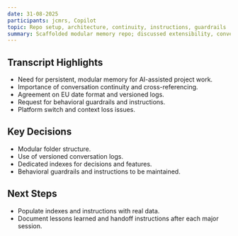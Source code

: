```yaml
---
date: 31-08-2025
participants: jcmrs, Copilot
topic: Repo setup, architecture, continuity, instructions, guardrails
summary: Scaffolded modular memory repo; discussed extensibility, conversation continuity, indexing, and templates for instructions, guardrails, lessons learned, and handoff.
---
```


## Transcript Highlights

- Need for persistent, modular memory for AI-assisted project work.
- Importance of conversation continuity and cross-referencing.
- Agreement on EU date format and versioned logs.
- Request for behavioral guardrails and instructions.
- Platform switch and context loss issues.

## Key Decisions

- Modular folder structure.
- Use of versioned conversation logs.
- Dedicated indexes for decisions and features.
- Behavioral guardrails and instructions to be maintained.

## Next Steps

- Populate indexes and instructions with real data.
- Document lessons learned and handoff instructions after each major session.